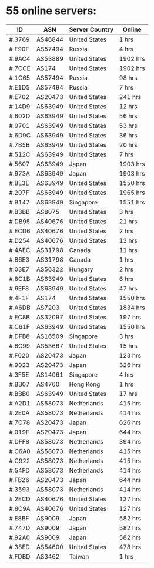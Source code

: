 # 55 online servers:

| ID | ASN | Server Country | Online |
| ------ | ------ | ------ | ------ |
| #.3769 | AS46844 | United States | 1 hrs |
| #.F90F | AS57494 | Russia | 4 hrs |
| #.9AC4 | AS53889 | United States | 1902 hrs |
| #.7CCE | AS174 | United States | 1902 hrs |
| #.1C65 | AS57494 | Russia | 98 hrs |
| #.E1D5 | AS57494 | Russia | 7 hrs |
| #.E702 | AS20473 | United States | 241 hrs |
| #.14D9 | AS63949 | United States | 12 hrs |
| #.602D | AS63949 | United States | 56 hrs |
| #.9701 | AS63949 | United States | 53 hrs |
| #.6D9C | AS63949 | United States | 36 hrs |
| #.7B5B | AS63949 | United States | 20 hrs |
| #.512C | AS63949 | United States | 7 hrs |
| #.5607 | AS63949 | Japan | 1903 hrs |
| #.973A | AS63949 | Japan | 1903 hrs |
| #.BE3E | AS63949 | United States | 1550 hrs |
| #.207F | AS63949 | United States | 1965 hrs |
| #.B147 | AS63949 | Singapore | 1551 hrs |
| #.B3BB | AS8075 | United States | 3 hrs |
| #.DB95 | AS40676 | United States | 21 hrs |
| #.ECD6 | AS40676 | United States | 2 hrs |
| #.D254 | AS40676 | United States | 13 hrs |
| #.4AEC | AS31798 | Canada | 11 hrs |
| #.B6E3 | AS31798 | Canada | 1 hrs |
| #.03E7 | AS56322 | Hungary | 2 hrs |
| #.8C1B | AS63949 | United States | 6 hrs |
| #.6EF8 | AS63949 | United States | 47 hrs |
| #.4F1F | AS174 | United States | 1550 hrs |
| #.A6DB | AS7203 | United States | 1834 hrs |
| #.EC8B | AS32097 | United States | 197 hrs |
| #.C61F | AS63949 | United States | 1550 hrs |
| #.DFB8 | AS16509 | Singapore | 3 hrs |
| #.6C99 | AS53667 | United States | 15 hrs |
| #.F020 | AS20473 | Japan | 123 hrs |
| #.9023 | AS20473 | Japan | 326 hrs |
| #.3F5E | AS14061 | Singapore | 4 hrs |
| #.BB07 | AS4760 | Hong Kong | 1 hrs |
| #.BBB0 | AS63949 | United States | 17 hrs |
| #.A2D1 | AS58073 | Netherlands | 415 hrs |
| #.2E0A | AS58073 | Netherlands | 414 hrs |
| #.7C78 | AS20473 | Japan | 626 hrs |
| #.019F | AS20473 | Japan | 644 hrs |
| #.DFF8 | AS58073 | Netherlands | 394 hrs |
| #.C6A0 | AS58073 | Netherlands | 415 hrs |
| #.C922 | AS58073 | Netherlands | 415 hrs |
| #.54FD | AS58073 | Netherlands | 414 hrs |
| #.FB26 | AS20473 | Japan | 644 hrs |
| #.3593 | AS58073 | Netherlands | 414 hrs |
| #.2ECD | AS40676 | United States | 137 hrs |
| #.8C9A | AS40676 | United States | 127 hrs |
| #.E8BF | AS9009 | Japan | 582 hrs |
| #.747D | AS9009 | Japan | 582 hrs |
| #.92A0 | AS9009 | Japan | 582 hrs |
| #.38ED | AS54600 | United States | 478 hrs |
| #.FDBD | AS3462 | Taiwan | 1 hrs |

